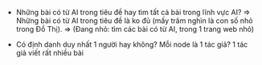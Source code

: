 - Những bài có từ AI trong tiêu đề hay tìm tất cả bài trong lĩnh vực AI? 
=> Những bài có từ AI trong tiêu đề là ko đủ (mấy trăm nghìn là con số nhỏ trong Đồ Thị). 
=> (Đang nhỏ: tìm các bài có từ AI, trong 1 trang web nhỏ)

- Có định danh duy nhất 1 người hay không? 
  Mỗi node là 1 tác giả? 1 tác giả viết rất nhiều bài